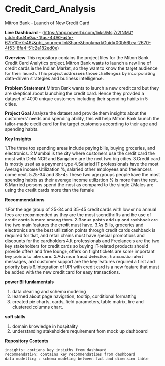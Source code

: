 # Credit_Card_Analysis
Mitron Bank - Launch of New Credit Card

**Live Dashboard** - (https://app.powerbi.com/links/Msj7r2tNMJ?ctid=4bd4e0ac-f8ac-4496-adfe-67fe10e7c467&pbi_source=linkShare&bookmarkGuid=00b56bea-2670-4f53-8fa4-51c2a182ed0e)

**Overview**
This repository contains the project files for the Mitron Bank Credit Card Analytics project. Mitron Bank wants to launch a new line of credit cards in the Indian Market, so they want to know the target audience for their launch.  This project addresses those challenges by incorporating data-driven strategies and business intelligence.

**Problem Statement**
Mitron Bank wants to launch a new credit card but they are skeptical about launching the credit card. Hence they provided a dataset of 4000 unique customers including their spending habits in 5 cities. 

**Project Goal**
Analyze the dataset and provide them insights about the customers' needs and spending ability, this will help Mitron Bank launch the tailor-made credit card for the target customers according to their age and spending habits.

**Key Insights**

1.The three top spending areas include paying bills, buying groceries, and electronics.
2.Mumbai is the city where customers use the credit card the most with Delhi NCR and Bangalore are the next two big cities.
3.Credit card is mostly used as a payment type
4.Salaried IT professionals have the most Average income Utilization %, salaried other employees and freelancers come next.
5.25-34 and 35-45 These two age groups people have the most spending habits as their average income utilization % is more than the rest.
6.Married persons spend the most as compared to the single
7.Males are using the credit cards more than the female

**Recommendations**

1.For the age group of 25-34 and 35-45 credit cards with low or no annual fees are recommended as they are the most spendthrifts and the use of credit cards is more among them.
2.Bonus points add up and cashback are the two main features the credit must have. 
3.As Bills, groceries and electronics are the best utilization points through credit cards cashback is required for that, and retail chains must have special promotions and discounts for the cardholders
4.It professionals and Freelancers are the two key stakeholders for credit cards so buying IT-related products should provide offers and free lounge, offers on flight tickets are some important key points to take care.
5.Advance fraud detection, transaction alert messages, and customer support are the key features required a first and priority basis
6.Integration of UPI with credit card is a new feature that must be added with the new credit card for easy transactions.

**power BI fundamentals**

1. data cleaning and schema modeling
2. learned about page navigation, tooltip, conditional formatting
3. created pie charts, cards, field parameters, table matrix, line and clustered columns chart.

**soft skills**

1. domain knowledge in hospitality
2. understanding stakeholders requirement from mock up dashboard
   
**Repository Contents**

```project pdf: Contains dashboard pdf files
insights: contians key insigths from dashboard
recommendation: contains key recommendations from dashboard
data modelling : schema modeling between fact and dimension table
```






